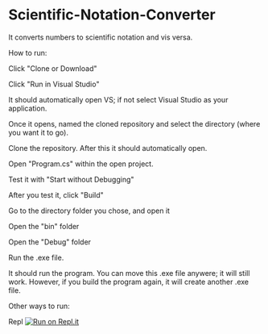 # Scientific-Notation-Converter
It converts numbers to scientific notation and vis versa.

How to run:

Click "Clone or Download"

Click "Run in Visual Studio"

It should automatically open VS; if not select Visual Studio as your application.

Once it opens, named the cloned repository and select the directory (where you want it to go).

Clone the repository. After this it should automatically open.

Open "Program.cs" within the open project.

Test it with "Start without Debugging"

After you test it, click "Build"

Go to the directory folder you chose, and open it

Open the "bin" folder

Open the "Debug" folder

Run the .exe file.

It should run the program. You can move this .exe file anywere; it will still work. However, if you build the program again, it will create another .exe file.

Other ways to run:

Repl
[![Run on Repl.it](https://repl.it/badge/github/JTCG7684/Scientific-Notation-Converter)](https://repl.it/github/JTCG7684/Scientific-Notation-Converter)